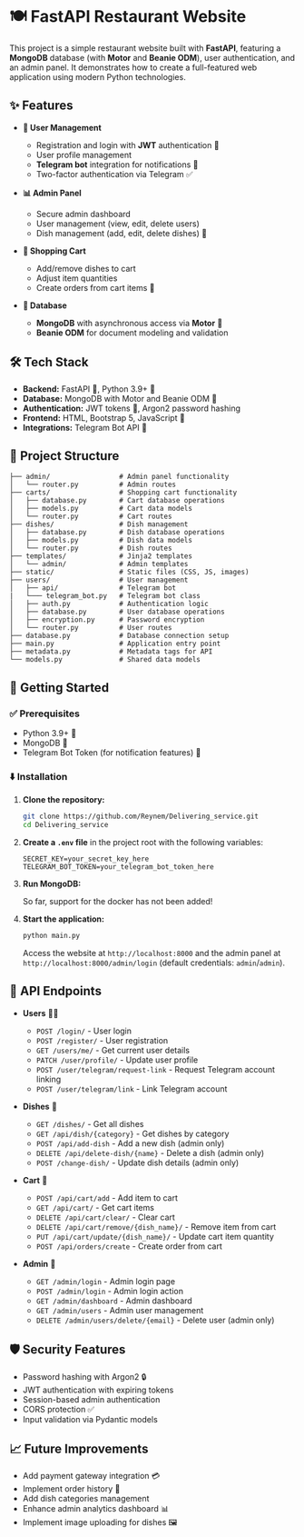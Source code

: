 # 🍽️ FastAPI Restaurant Website

This project is a simple restaurant website built with **FastAPI**, featuring a **MongoDB** database (with **Motor** and **Beanie ODM**), user authentication, and an admin panel. It demonstrates how to create a full-featured web application using modern Python technologies.

## ✨ Features

* **👤 User Management**
    * Registration and login with **JWT** authentication 🔐
    * User profile management
    * **Telegram bot** integration for notifications 🤖
    * Two-factor authentication via Telegram ✅

* **📊 Admin Panel**
    * Secure admin dashboard
    * User management (view, edit, delete users)
    * Dish management (add, edit, delete dishes) 🍜

* **🛒 Shopping Cart**
    * Add/remove dishes to cart
    * Adjust item quantities
    * Create orders from cart items 📝

* **💾 Database**
    * **MongoDB** with asynchronous access via **Motor** 🍃
    * **Beanie ODM** for document modeling and validation

## 🛠️ Tech Stack

* **Backend:** FastAPI 🚀, Python 3.9+ 🐍
* **Database:** MongoDB with Motor and Beanie ODM 💾
* **Authentication:** JWT tokens 🔐, Argon2 password hashing
* **Frontend:** HTML, Bootstrap 5, JavaScript 🎨
* **Integrations:** Telegram Bot API 🤖

## 📁 Project Structure

```text
├── admin/                 # Admin panel functionality
│   └── router.py          # Admin routes
├── carts/                 # Shopping cart functionality
│   ├── database.py        # Cart database operations
│   ├── models.py          # Cart data models
│   └── router.py          # Cart routes
├── dishes/                # Dish management
│   ├── database.py        # Dish database operations
│   ├── models.py          # Dish data models
│   └── router.py          # Dish routes
├── templates/             # Jinja2 templates
│   └── admin/             # Admin templates
├── static/                # Static files (CSS, JS, images)
├── users/                 # User management
│   ├── api/               # Telegram bot
|   └─── telegram_bot.py   # Telegram bot class
│   ├── auth.py            # Authentication logic
│   ├── database.py        # User database operations
│   ├── encryption.py      # Password encryption
│   └── router.py          # User routes
├── database.py            # Database connection setup
├── main.py                # Application entry point
├── metadata.py            # Metadata tags for API
└── models.py              # Shared data models
```

## 🚀 Getting Started

### ✅ Prerequisites

* Python 3.9+ 🐍
* MongoDB 🍃
* Telegram Bot Token (for notification features) 🤖

### ⬇️ Installation

1.  **Clone the repository:**

    ```bash
    git clone https://github.com/Reynem/Delivering_service.git
    cd Delivering_service
    ```

2.  **Create a `.env` file** in the project root with the following variables:

    ```dotenv
    SECRET_KEY=your_secret_key_here
    TELEGRAM_BOT_TOKEN=your_telegram_bot_token_here
    ```

3.  **Run MongoDB:**

    So far, support for the docker has not been added!

5.  **Start the application:**

    ```bash
    python main.py
    ```

    Access the website at `http://localhost:8000` and the admin panel at `http://localhost:8000/admin/login` (default credentials: `admin`/`admin`).

## 📡 API Endpoints

* **Users** 🧑‍💻
    * `POST /login/` - User login
    * `POST /register/` - User registration
    * `GET /users/me/` - Get current user details
    * `PATCH /user/profile/` - Update user profile
    * `POST /user/telegram/request-link` - Request Telegram account linking
    * `POST /user/telegram/link` - Link Telegram account

* **Dishes** 🍲
    * `GET /dishes/` - Get all dishes
    * `GET /api/dish/{category}` - Get dishes by category
    * `POST /api/add-dish` - Add a new dish (admin only)
    * `DELETE /api/delete-dish/{name}` - Delete a dish (admin only)
    * `POST /change-dish/` - Update dish details (admin only)

* **Cart** 🛒
    * `POST /api/cart/add` - Add item to cart
    * `GET /api/cart/` - Get cart items
    * `DELETE /api/cart/clear/` - Clear cart
    * `DELETE /api/cart/remove/{dish_name}/` - Remove item from cart
    * `PUT /api/cart/update/{dish_name}/` - Update cart item quantity
    * `POST /api/orders/create` - Create order from cart

* **Admin** 👑
    * `GET /admin/login` - Admin login page
    * `POST /admin/login` - Admin login action
    * `GET /admin/dashboard` - Admin dashboard
    * `GET /admin/users` - Admin user management
    * `DELETE /admin/users/delete/{email}` - Delete user (admin only)

## 🛡️ Security Features

* Password hashing with Argon2 🔒
* JWT authentication with expiring tokens
* Session-based admin authentication
* CORS protection ✅
* Input validation via Pydantic models

## 📈 Future Improvements

* Add payment gateway integration 💳
* Implement order history 📜
* Add dish categories management
* Enhance admin analytics dashboard 📊
* Implement image uploading for dishes 🖼️

